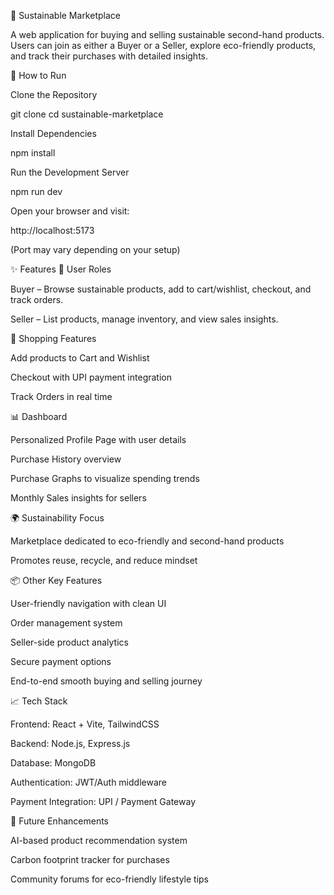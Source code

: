 🌱 Sustainable Marketplace

A web application for buying and selling sustainable second-hand products. Users can join as either a Buyer or a Seller, explore eco-friendly products, and track their purchases with detailed insights.

🚀 How to Run

Clone the Repository

git clone <repo-url>
cd sustainable-marketplace


Install Dependencies

npm install


Run the Development Server

npm run dev


Open your browser and visit:

http://localhost:5173


(Port may vary depending on your setup)

✨ Features
👥 User Roles

Buyer – Browse sustainable products, add to cart/wishlist, checkout, and track orders.

Seller – List products, manage inventory, and view sales insights.

🛒 Shopping Features

Add products to Cart and Wishlist

Checkout with UPI payment integration

Track Orders in real time

📊 Dashboard

Personalized Profile Page with user details

Purchase History overview

Purchase Graphs to visualize spending trends

Monthly Sales insights for sellers

🌍 Sustainability Focus

Marketplace dedicated to eco-friendly and second-hand products

Promotes reuse, recycle, and reduce mindset

📦 Other Key Features

User-friendly navigation with clean UI

Order management system

Seller-side product analytics

Secure payment options

End-to-end smooth buying and selling journey

📈 Tech Stack

Frontend: React + Vite, TailwindCSS

Backend: Node.js, Express.js

Database: MongoDB

Authentication: JWT/Auth middleware

Payment Integration: UPI / Payment Gateway

🌟 Future Enhancements

AI-based product recommendation system

Carbon footprint tracker for purchases

Community forums for eco-friendly lifestyle tips
